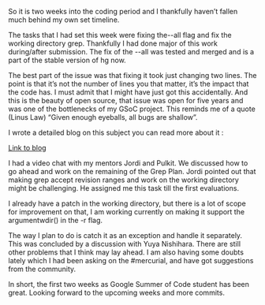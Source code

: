 So it is two weeks into the coding period and I thankfully haven’t fallen much behind my own set timeline.

The tasks that I had set this week were fixing the--all flag and fix the working directory grep. Thankfully I had done major of this work during/after submission. The fix of the --all was tested and merged and is a part of the stable version of hg now.

The best part of the issue was that fixing it took just changing two lines. The point is that it’s not the number of lines you that matter, it’s the impact that the code has. I must admit that I might have just got this accidentally. And this is the beauty of open source, that issue was open for five years and was one of the bottlenecks of my GSoC project. This reminds me of a quote (Linus Law) “Given enough eyeballs, all bugs are shallow”.

I wrote a detailed blog on this subject you can read more about it :

[Link to blog](https:://sangeetmishra.me/2018/03/26/demonstrating-the-problem-with-forward-ordered-grep-all-in-mercurial.html)

I had a video chat with my mentors Jordi and Pulkit. We discussed how to go ahead and work on the remaining of the Grep Plan. Jordi pointed out that making grep accept revision ranges and work on the working directory might be challenging. He assigned me this task till the first evaluations.

I already have a patch in the working directory, but there is a lot of scope for improvement on that, I am working currently on making it support the argumentwdir() in the -r flag.

The way I plan to do is catch it as an exception and handle it separately. This was concluded by a discussion with Yuya Nishihara. There are still other problems that I think may lay ahead. I am also having some doubts lately which I had been asking on the #mercurial, and have got suggestions from the community.

In short, the first two weeks as Google Summer of Code student has been great. Looking forward to the upcoming weeks and more commits.
